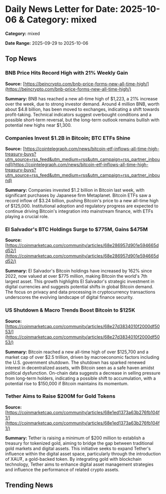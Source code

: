 
# Daily News Letter for Date: 2025-10-06 & Category: mixed

**Category:** mixed

**Date Range:** 2025-09-29 to 2025-10-06

## Top News
    
### BNB Price Hits Record High with 21% Weekly Gain
**Source:** [https://beincrypto.com/bnb-price-forms-new-all-time-high/](https://beincrypto.com/bnb-price-forms-new-all-time-high/)

**Summary:** 
BNB has reached a new all-time high of $1,223, a 21% increase over the week, due to strong investor demand. Around 4 million BNB, worth about $4.8 billion, has been moved to exchanges, indicating a shift towards profit-taking. Technical indicators suggest overbought conditions and a possible short-term reversal, but the long-term outlook remains bullish with potential new highs near $1,300.
    
### Companies Invest $1.2B in Bitcoin; BTC ETFs Shine
**Source:** [https://cointelegraph.com/news/bitcoin-etf-inflows-all-time-high-treasury-buys?utm_source=rss_feed&utm_medium=rss&utm_campaign=rss_partner_inbound](https://cointelegraph.com/news/bitcoin-etf-inflows-all-time-high-treasury-buys?utm_source=rss_feed&utm_medium=rss&utm_campaign=rss_partner_inbound)

**Summary:** 
Companies invested $1.2 billion in Bitcoin last week, with significant purchases by Japanese firm Metaplanet. Bitcoin ETFs saw a record inflow of $3.24 billion, pushing Bitcoin's price to a new all-time high of $125,000. Institutional adoption and regulatory progress are expected to continue driving Bitcoin's integration into mainstream finance, with ETFs playing a crucial role.
    
### El Salvador's BTC Holdings Surge to $775M, Gains $475M
**Source:** [https://coinmarketcap.com/community/articles/68e286957d901e594665dd52/](https://coinmarketcap.com/community/articles/68e286957d901e594665dd52/)

**Summary:** 
El Salvador's Bitcoin holdings have increased by 162% since 2022, now valued at over $775 million, making Bitcoin the world's 7th largest asset. This growth highlights El Salvador's strategic investment in digital currencies and suggests potential shifts in global Bitcoin demand. The focus on privacy and data processing in cryptocurrency transactions underscores the evolving landscape of digital finance security.
    
### US Shutdown & Macro Trends Boost Bitcoin to $125K
**Source:** [https://coinmarketcap.com/community/articles/68e27d3834010f2000df5053/](https://coinmarketcap.com/community/articles/68e27d3834010f2000df5053/)

**Summary:** 
Bitcoin reached a new all-time high of over $125,700 and a market cap of over $2.5 trillion, driven by macroeconomic factors including the U.S. government shutdown. The shutdown has sparked renewed interest in decentralized assets, with Bitcoin seen as a safe haven amidst political dysfunction. On-chain data suggests a decrease in selling pressure from long-term holders, indicating a possible shift to accumulation, with a potential rise to $150,000 if Bitcoin maintains its momentum.
    
### Tether Aims to Raise $200M for Gold Tokens
**Source:** [https://coinmarketcap.com/community/articles/68e1ed1373a63b276fb104f1/](https://coinmarketcap.com/community/articles/68e1ed1373a63b276fb104f1/)

**Summary:** 
Tether is raising a minimum of $200 million to establish a treasury for tokenized gold, aiming to bridge the gap between traditional gold markets and digital assets. This initiative seeks to expand Tether's influence within the digital asset space, particularly through the introduction of XAU₮, a gold-backed token. By integrating gold with blockchain technology, Tether aims to enhance digital asset management strategies and influence the performance of related crypto assets.
    
## Trending News
